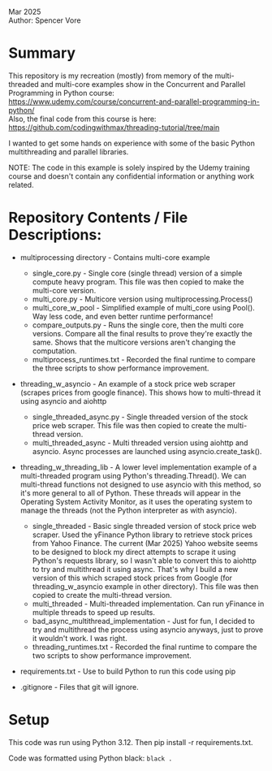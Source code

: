 Mar 2025  
Author: Spencer Vore  


# Summary
This repository is my recreation (mostly) from memory of the multi-threaded and multi-core examples show in the Concurrent and Parallel Programming in Python course: 
https://www.udemy.com/course/concurrent-and-parallel-programming-in-python/  
Also, the final code from this course is here:
https://github.com/codingwithmax/threading-tutorial/tree/main 

I wanted to get some hands on experience with some of the basic Python multithreading and parallel libraries.  

NOTE: The code in this example is solely inspired by the Udemy training course and doesn't contain any confidential information or anything work related.  


# Repository Contents / File Descriptions:
- multiprocessing directory - Contains multi-core example
    - single_core.py - Single core (single thread) version of a simple compute heavy program. This file was then copied to make the multi-core version.
    - multi_core.py - Multicore version using multiprocessing.Process()
    - multi_core_w_pool - Simplified example of multi_core using Pool(). Way less code, and even better runtime performance!
    - compare_outputs.py - Runs the single core, then the multi core versions. Compare all the final results to prove they're exactly the same. Shows that the multicore versions aren't changing the computation.
    - multiprocess_runtimes.txt - Recorded the final runtime to compare the three scripts to show performance improvement.

- threading_w_asyncio - An example of a stock price web scraper (scrapes prices from google finance). This shows how to multi-thread it using asyncio and aiohttp
    - single_threaded_async.py - Single threaded version of the stock price web scraper. This file was then copied to create the multi-thread version.
    - multi_threaded_async - Multi threaded version using aiohttp and asyncio. Async processes are launched using asyncio.create_task().

- threading_w_threading_lib - A lower level implementation example of a multi-threaded program using Python's threading.Thread(). We can multi-thread functions not designed to use asyncio with this method, so it's more general to all of Python. These threads will appear in the Operating System Activity Monitor, as it uses the operating system to manage the threads (not the Python interpreter as with asyncio).
    - single_threaded - Basic single threaded version of stock price web scraper. Used the yFinance Python library to retrieve stock prices from Yahoo Finance. The current (Mar 2025) Yahoo website seems to be designed to block my direct attempts to scrape it using Python's requests library, so I wasn't able to convert this to aiohttp to try and multithread it using async. That's why I build a new version of this which scraped stock prices from Google (for threading_w_asyncio example in other directory). This file was then copied to create the multi-thread version.
    - multi_threaded - Multi-threaded implementation. Can run yFinance in multiple threads to speed up results.
    - bad_async_multithread_implementation - Just for fun, I decided to try and multithread the process using asyncio anyways, just to prove it wouldn't work. I was right.
    - threading_runtimes.txt - Recorded the final runtime to compare the two scripts to show performance improvement.
- requirements.txt - Use to build Python to run this code using pip
- .gitignore - Files that git will ignore.


# Setup
This code was run using Python 3.12. Then pip install -r requirements.txt.  

Code was formatted using Python black: `black .`  

